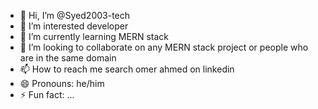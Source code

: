 - 👋 Hi, I’m @Syed2003-tech
- 👀 I’m interested developer
- 🌱 I’m currently learning MERN stack
- 💞️ I’m looking to collaborate on any MERN stack project or people who are in the same domain
- 📫 How to reach me search omer ahmed on linkedin
- 😄 Pronouns: he/him
- ⚡ Fun fact: ...

<!---
Syed2003-tech/Syed2003-tech is a ✨ special ✨ repository because its `README.md` (this file) appears on your GitHub profile.
You can click the Preview link to take a look at your changes.
--->
